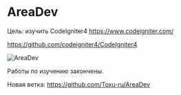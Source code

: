 # AreaDev

Цель: изучить CodeIgniter4
https://www.codeigniter.com/

https://github.com/codeigniter4/CodeIgniter4


![AreaDev](https://areadev.ru/upload/blogs/2021/db7458bfecbf9ab6f79b65a3adadc720.jpg)

Работы по изучению закончены. 

Новая ветка: https://github.com/Toxu-ru/AreaDev
